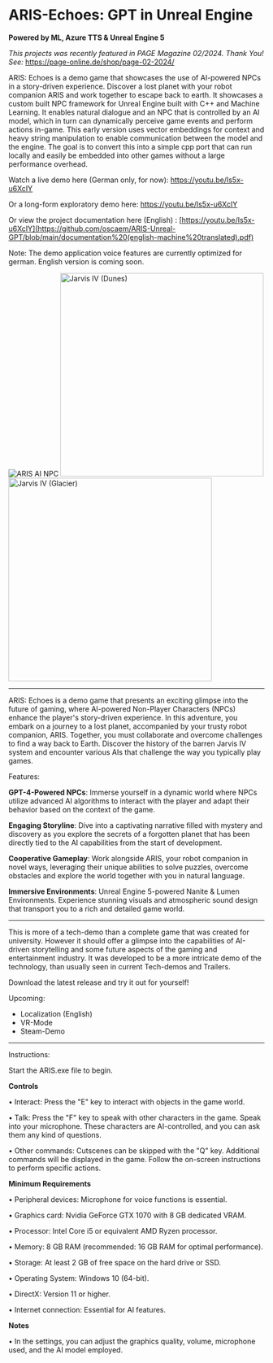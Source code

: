 # ARIS-Echoes: GPT in Unreal Engine

**Powered by ML, Azure TTS & Unreal Engine 5**

_This projects was recently featured in PAGE Magazine 02/2024. Thank You! See:_ https://page-online.de/shop/page-02-2024/

ARIS: Echoes is a demo game that showcases the use of AI-powered NPCs in a story-driven experience. Discover a lost planet with your robot companion ARIS and work together to escape back to earth. It showcases a custom built NPC framework for Unreal Engine built with C++ and Machine Learning. It enables natural dialogue and an NPC that is controlled by an AI model, which in turn can dynamically perceive game events and perform actions in-game. This early version uses vector embeddings for context and heavy string manipulation to enable communication between the model and the engine. The goal is to convert this into a simple cpp port that can run locally and easily be embedded into other games without a large performance overhead.

Watch a live demo here (German only, for now): https://youtu.be/Is5x-u6XcIY

Or a long-form exploratory demo here: https://youtu.be/Is5x-u6XcIY

Or view the project documentation here (English) : [https://youtu.be/Is5x-u6XcIY](https://github.com/oscaem/ARIS-Unreal-GPT/blob/main/documentation%20(english-machine%20translated).pdf)

Note: The demo application voice features are currently optimized for german. English version is coming soon.

<img alt="ARIS AI NPC" src="https://github.com/oscaem/ARIS-Echoes/assets/48035650/1198c1ef-9eff-49fe-aa26-74c73b82877e">

<img width="400" alt="Jarvis IV (Dunes)" src="https://github.com/oscaem/ARIS-Echoes/assets/48035650/9d35fb25-7dbc-47ae-a06e-3b9f267da507">

<img width="400" alt="Jarvis IV (Glacier)" src="https://github.com/oscaem/ARIS-Echoes/assets/48035650/bc03d57a-ff0d-49f0-929d-cbe5905574d4">


_______________________

ARIS: Echoes is a demo game that presents an exciting glimpse into the future of gaming, where AI-powered Non-Player Characters (NPCs) enhance the player's story-driven experience. In this adventure, you embark on a journey to a lost planet, accompanied by your trusty robot companion, ARIS. Together, you must collaborate and overcome challenges to find a way back to Earth. Discover the history of the barren Jarvis IV system and encounter various AIs that challenge the way you typically play games. 

Features:

**GPT-4-Powered NPCs**: Immerse yourself in a dynamic world where NPCs utilize advanced AI algorithms to interact with the player and adapt their behavior based on the context of the game.

**Engaging Storyline**: Dive into a captivating narrative filled with mystery and discovery as you explore the secrets of a forgotten planet that has been directly tied to the AI capabilities from the start of development. 

**Cooperative Gameplay**: Work alongside ARIS, your robot companion in novel ways, leveraging their unique abilities to solve puzzles, overcome obstacles and explore the world together with you in natural language.

**Immersive Environments**: Unreal Engine 5-powered Nanite & Lumen Environments. Experience stunning visuals and atmospheric sound design that transport you to a rich and detailed game world.

_______________________


This is more of a tech-demo than a complete game that was created for university. However it should offer a glimpse into the capabilities of AI-driven storytelling and some future aspects of the gaming and entertainment industry. It was developed to be a more intricate demo of the technology, than usually seen in current Tech-demos and Trailers. 

Download the latest release and try it out for yourself! 


Upcoming:

- Localization (English)
- VR-Mode
- Steam-Demo

_________________________

Instructions:

Start the ARIS.exe file to begin.


**Controls**

• Interact: Press the "E" key to interact with objects in the game world.

• Talk: Press the "F" key to speak with other characters in the game. Speak into your microphone. These characters are AI-controlled, and you can ask them any kind of questions.

• Other commands: Cutscenes can be skipped with the "Q" key. Additional commands will be displayed in the game. Follow the on-screen instructions to perform specific actions.

**Minimum Requirements**

• Peripheral devices: Microphone for voice functions is essential.

• Graphics card: Nvidia GeForce GTX 1070 with 8 GB dedicated VRAM.

• Processor: Intel Core i5 or equivalent AMD Ryzen processor.

• Memory: 8 GB RAM (recommended: 16 GB RAM for optimal performance).

• Storage: At least 2 GB of free space on the hard drive or SSD.

• Operating System: Windows 10 (64-bit).

• DirectX: Version 11 or higher.

• Internet connection: Essential for AI features.

**Notes**

• In the settings, you can adjust the graphics quality, volume, microphone used, and the AI model employed.

